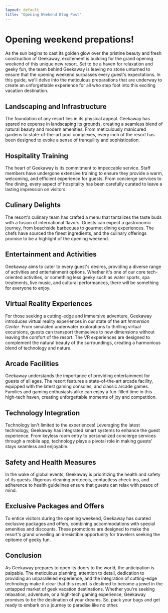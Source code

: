 ```yaml
---
layout: default
title: "Opening Weekend Blog Post"
---
```


# Opening weekend prepations!

As the sun begins to cast its golden glow over the pristine beauty and fresh construction of Geekaway, excitement is building for the grand opening weekend of this unique new resort. Set to be a haven for relaxation and geeky fun, the team behind Geekaway is leaving no stone unturned to ensure that the opening weekend surpasses every guest's expectations. In this guide, we'll delve into the meticulous preparations that are underway to create an unforgettable experience for all who step foot into this exciting vacation destination.

## Landscaping and Infrastructure

The foundation of any resort lies in its physical appeal. Geekaway has spared no expense in landscaping its grounds, creating a seamless blend of natural beauty and modern amenities. From meticulously manicured gardens to state-of-the-art pool complexes, every inch of the resort has been designed to evoke a sense of tranquility and sophistication.

## Hospitality Training

The heart of Geekaway is its commitment to impeccable service. Staff members have undergone extensive training to ensure they provide a warm, welcoming, and efficient experience for guests. From concierge services to fine dining, every aspect of hospitality has been carefully curated to leave a lasting impression on visitors.

## Culinary Delights

The resort's culinary team has crafted a menu that tantalizes the taste buds with a fusion of international flavors. Guests can expect a gastronomic journey, from beachside barbecues to gourmet dining experiences. The chefs have sourced the finest ingredients, and the culinary offerings promise to be a highlight of the opening weekend.

## Entertainment and Activities

Geekaway aims to cater to every guest's desires, providing a diverse range of activities and entertainment options. Whether it's one of our core tech-oriented activities, or something less geeky such as water sports, spa treatments, live music, and cultural performances, there will be something for everyone to enjoy.

## Virtual Reality Experiences

For those seeking a cutting-edge and immersive adventure, Geekaway introduces virtual reality experiences in our state of the art _Immersion Center_. From simulated underwater explorations to thrilling virtual excursions, guests can transport themselves to new dimensions without leaving the comfort of the resort. The VR experiences are designed to complement the natural beauty of the surroundings, creating a harmonious blend of technology and nature.

## Arcade Facilities

Geekaway understands the importance of providing entertainment for guests of all ages. The resort features a state-of-the-art arcade facility, equipped with the latest gaming consoles, and classic arcade games. Families and gaming enthusiasts alike can enjoy a fun-filled time in this high-tech haven, creating unforgettable moments of joy and competition.

## Technology Integration

Technology isn't limited to the experiences! Leveraging the latest technology, Geekaway has integrated smart systems to enhance the guest experience. From keyless room entry to personalized concierge services through a mobile app, technology plays a pivotal role in making guests' stays seamless and enjoyable.

## Safety and Health Measures

In the wake of global events, Geekaway is prioritizing the health and safety of its guests. Rigorous cleaning protocols, contactless check-ins, and adherence to health guidelines ensure that guests can relax with peace of mind.

## Exclusive Packages and Offers

To entice visitors during the opening weekend, Geekaway has curated exclusive packages and offers, combining accommodations with special amenities and discounts. These promotions are designed to make the resort's grand unveiling an irresistible opportunity for travelers seeking the epitome of geeky fun.

## Conclusion

As Geekaway prepares to open its doors to the world, the anticipation is palpable. The meticulous planning, attention to detail, dedication to providing an unparalleled experience, and the integration of cutting-edge technology make it clear that this resort is destined to become a jewel in the untapped market of geek vacation destinations. Whether you're seeking relaxation, adventure, or a high-tech gaming experience, Geekaway promises to be the destination of your dreams. So, pack your bags and get ready to embark on a journey to paradise like no other.
